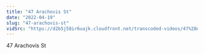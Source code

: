 ```yaml
---
title: "47 Arachovis St"
date: "2022-04-19"
slug: "47-arachovis-st"
vidSrc: "https://d2b5j58ir6uajk.cloudfront.net/transcoded-videos/47%20Arachovis%20St.%20-%2057%20Arachovis%20St-.mp4"
---
```


47 Arachovis St
